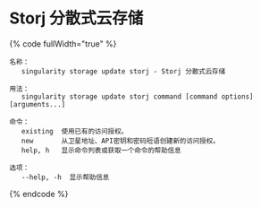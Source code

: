 # Storj 分散式云存储

{% code fullWidth="true" %}
```
名称：
   singularity storage update storj - Storj 分散式云存储

用法：
   singularity storage update storj command [command options] [arguments...]

命令：
   existing  使用已有的访问授权。
   new       从卫星地址、API密钥和密码短语创建新的访问授权。
   help, h   显示命令列表或获取一个命令的帮助信息

选项：
   --help, -h  显示帮助信息
```
{% endcode %}